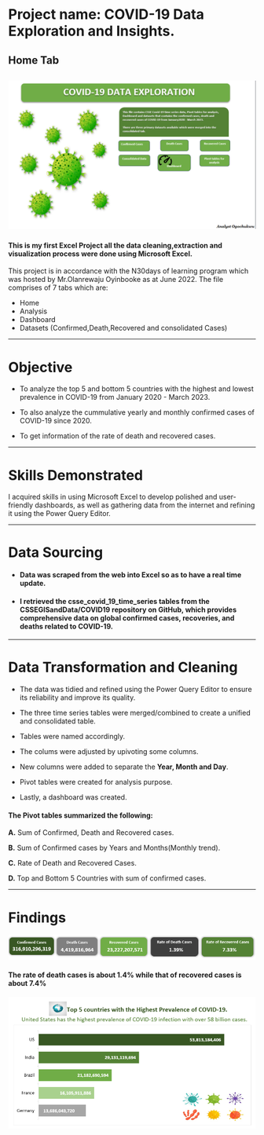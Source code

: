 # Project name: COVID-19 Data Exploration and Insights.
## Home Tab
![](HomePage.png)
------



#### This is my first Excel Project all the data cleaning,extraction and visualization process were done using Microsoft Excel.
This project is in accordance with the N30days of learning program which was hosted by Mr.Olanrewaju Oyinbooke as at June 2022.
The file comprises of 7 tabs which are:
- Home
- Analysis
- Dashboard
- Datasets (Confirmed,Death,Recovered and consolidated Cases)


--------
# Objective
- To analyze the top 5 and bottom 5 countries with the highest and lowest prevalence in COVID-19 from January 2020 - March 2023.
  
- To also analyze the cummulative yearly and monthly confirmed cases of COVID-19 since 2020.
  
- To get information of the rate of death and recovered cases.

  

-------

# Skills Demonstrated
I acquired skills in using Microsoft Excel to develop polished and user-friendly dashboards, as well as gathering data from the internet and refining it using the Power Query Editor.

----------

# Data Sourcing
- #### Data was scraped from the web into Excel so as to have a real time update.
- #### I retrieved the csse_covid_19_time_series tables from the CSSEGISandData/COVID19 repository on GitHub, which provides comprehensive data on global confirmed cases, recoveries, and deaths related to COVID-19.

-----------------

# Data Transformation and Cleaning
- The data was tidied and refined using the Power Query Editor to ensure its reliability and improve its quality.
  
- The three time series tables were merged/combined to create a unified and consolidated table.

- Tables were named accordingly.

- The colums were adjusted by upivoting some columns.

- New columns were added to separate the **Year, Month and Day**.

- Pivot tables were created for analysis purpose.

- Lastly, a dashboard was created.
  
#### The Pivot tables summarized the following:
 **A.**  Sum of Confirmed, Death and Recovered cases.
  
 **B.**  Sum of Confirmed cases by Years and Months(Monthly trend).
  
 **C.**  Rate of Death and Recovered Cases.
  
 **D.**  Top and Bottom 5 Countries with sum of confirmed cases.


------------

# Findings 
![](EpidemicMetrics.png)

#### The rate of death cases is about 1.4% while that of recovered cases is about 7.4%


![](Top5countries.png)










